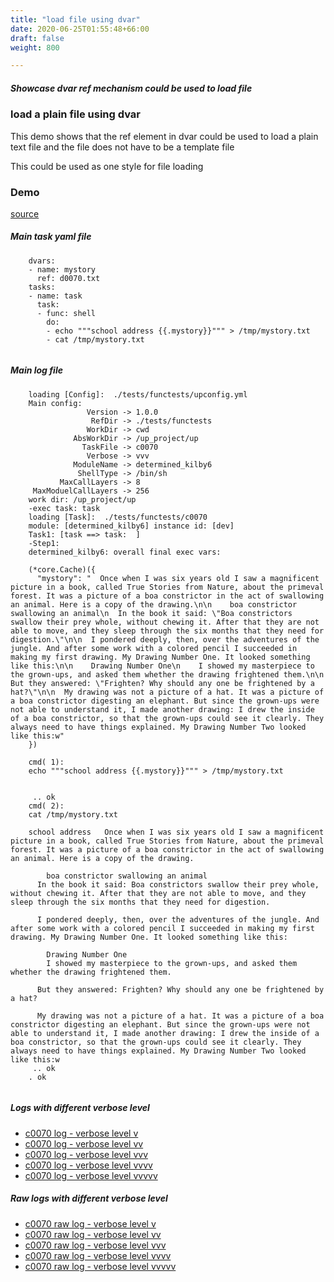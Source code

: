 ```yaml
---
title: "load file using dvar"
date: 2020-06-25T01:55:48+66:00
draft: false
weight: 800

---
```


##### Showcase dvar ref mechanism could be used to load file


### load a plain file using dvar


This demo shows that the ref element in dvar could be used to load a plain text file and the file does not have to be a template file

This could be used as one style for file loading











### Demo








[source](https://github.com/upcmd/up/blob/master/tests/functests/c0070.yml)

##### Main task yaml file
```
    dvars:
    - name: mystory
      ref: d0070.txt
    tasks:
    - name: task
      task:
      - func: shell
        do:
        - echo """school address {{.mystory}}""" > /tmp/mystory.txt
        - cat /tmp/mystory.txt
    
```
##### Main log file
```
    loading [Config]:  ./tests/functests/upconfig.yml
    Main config:
                 Version -> 1.0.0
                  RefDir -> ./tests/functests
                 WorkDir -> cwd
              AbsWorkDir -> /up_project/up
                TaskFile -> c0070
                 Verbose -> vvv
              ModuleName -> determined_kilby6
               ShellType -> /bin/sh
           MaxCallLayers -> 8
     MaxModuelCallLayers -> 256
    work dir: /up_project/up
    -exec task: task
    loading [Task]:  ./tests/functests/c0070
    module: [determined_kilby6] instance id: [dev]
    Task1: [task ==> task:  ]
    -Step1:
    determined_kilby6: overall final exec vars:
    
    (*core.Cache)({
      "mystory": "  Once when I was six years old I saw a magnificent picture in a book, called True Stories from Nature, about the primeval forest. It was a picture of a boa constrictor in the act of swallowing an animal. Here is a copy of the drawing.\n\n    boa constrictor swallowing an animal\n  In the book it said: \"Boa constrictors swallow their prey whole, without chewing it. After that they are not able to move, and they sleep through the six months that they need for digestion.\"\n\n  I pondered deeply, then, over the adventures of the jungle. And after some work with a colored pencil I succeeded in making my first drawing. My Drawing Number One. It looked something like this:\n\n    Drawing Number One\n    I showed my masterpiece to the grown-ups, and asked them whether the drawing frightened them.\n\n  But they answered: \"Frighten? Why should any one be frightened by a hat?\"\n\n  My drawing was not a picture of a hat. It was a picture of a boa constrictor digesting an elephant. But since the grown-ups were not able to understand it, I made another drawing: I drew the inside of a boa constrictor, so that the grown-ups could see it clearly. They always need to have things explained. My Drawing Number Two looked like this:w"
    })
    
    cmd( 1):
    echo """school address {{.mystory}}""" > /tmp/mystory.txt
    
    
     .. ok
    cmd( 2):
    cat /tmp/mystory.txt
    
    school address   Once when I was six years old I saw a magnificent picture in a book, called True Stories from Nature, about the primeval forest. It was a picture of a boa constrictor in the act of swallowing an animal. Here is a copy of the drawing.
    
        boa constrictor swallowing an animal
      In the book it said: Boa constrictors swallow their prey whole, without chewing it. After that they are not able to move, and they sleep through the six months that they need for digestion.
    
      I pondered deeply, then, over the adventures of the jungle. And after some work with a colored pencil I succeeded in making my first drawing. My Drawing Number One. It looked something like this:
    
        Drawing Number One
        I showed my masterpiece to the grown-ups, and asked them whether the drawing frightened them.
    
      But they answered: Frighten? Why should any one be frightened by a hat?
    
      My drawing was not a picture of a hat. It was a picture of a boa constrictor digesting an elephant. But since the grown-ups were not able to understand it, I made another drawing: I drew the inside of a boa constrictor, so that the grown-ups could see it clearly. They always need to have things explained. My Drawing Number Two looked like this:w
     .. ok
    . ok
    
```


##### Logs with different verbose level
* [c0070 log - verbose level v](../../logs/c0070_v)
* [c0070 log - verbose level vv](../../logs/c0070_vv)
* [c0070 log - verbose level vvv](../../logs/c0070_vvvv)
* [c0070 log - verbose level vvvv](../../logs/c0070_vvvv)
* [c0070 log - verbose level vvvvv](../../logs/c0070_vvvvv)

##### Raw logs with different verbose level
* [c0070 raw log - verbose level v](../../reflogs/c0070_v.log)
* [c0070 raw log - verbose level vv](../../reflogs/c0070_vv.log)
* [c0070 raw log - verbose level vvv](../../reflogs/c0070_vvv.log)
* [c0070 raw log - verbose level vvvv](../../reflogs/c0070_vvvv.log)
* [c0070 raw log - verbose level vvvvv](../../reflogs/c0070_vvvvv.log)







